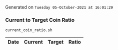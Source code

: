 Generated on `Tuesday 05-October-2021 at 16:01:29`

### Current to Target Coin Ratio
`current_coin_ratio.sh`

Date|Current|Target|Ratio
---|---|---|---

